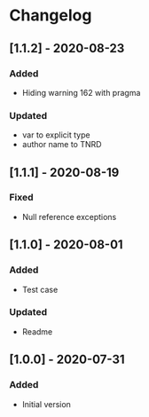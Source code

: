 # Changelog

## [1.1.2] - 2020-08-23

### Added
- Hiding warning 162 with pragma

### Updated
- var to explicit type
- author name to TNRD

## [1.1.1] - 2020-08-19

### Fixed
- Null reference exceptions

## [1.1.0] - 2020-08-01

### Added
- Test case

### Updated
- Readme

## [1.0.0] - 2020-07-31

### Added
- Initial version
